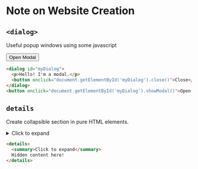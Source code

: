 # Note on Website Creation


## `<dialog>`

Useful popup windows using some javascript

<dialog id="myDialog">
  <p>Hello! I'm a modal.</p>
  <button onclick="document.getElementById('myDialog').close()">Close</button>
</dialog>
<button onclick="document.getElementById('myDialog').showModal()">Open Modal</button>

```HTML
<dialog id="myDialog">
  <p>Hello! I'm a modal.</p>
  <button onclick="document.getElementById('myDialog').close()">Close</button>
</dialog>
<button onclick="document.getElementById('myDialog').showModal()">Open Modal</button>
```

## `details`

Create collapsible section in pure HTML elements.

<details>
  <summary>Click to expand</summary>
  Hidden content here!
</details>

```HTML
<details>
  <summary>Click to expand</summary>
  Hidden content here!
</details>
```
